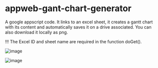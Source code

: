 # appweb-gant-chart-generator

A google appscript code. It links to an excel sheet, it creates a gantt chart with its content and automatically saves it on a drive associated. You can also download it locally as png.

!!! The Excel ID and sheet name are required in the function doGet().


![image](https://github.com/user-attachments/assets/285f4547-c444-4a54-af7a-1cf963937d82)


![image](https://github.com/user-attachments/assets/91799147-7230-43c8-9e8c-7fbcdf6f9114)

